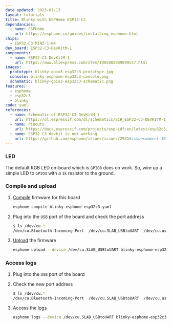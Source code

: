 ```yaml
---
date_updated: 2023-01-13
layout: tutorials
title: Blinky with ESPHome ESP32-C3
dependancies:
  - name: ESPHome
    url: https://esphome.io/guides/installing_esphome.html
chips:
  - ESP32-C3-MINI-1-N4
dev_board: ESP32-C3-DevKitM-1
components:
  - name: ESP32-C3-DevKitM-1
    url: https://www.aliexpress.com/item/1005003989099547.html
images:
  prototype: blinky-gpio3-esp32c3-prototype.jpg
  console: blinky-esphome-esp32c3-console.png
  schematic: blinky-gpio3-esp32c3-schematic.png
features:
  - esphome
  - esp32c3
  - blinky
code: yaml
references:
  - name: Schematic of ESP32-C3-DevKitM-1
    url: https://dl.espressif.com/dl/schematics/SCH_ESP32-C3-DEVKITM-1_V1_20200915A.pdf
  - name: Pinouts
    url: https://docs.espressif.com/projects/esp-idf/en/latest/esp32c3/hw-reference/esp32c3/user-guide-devkitm-1.html#pin-layout
  - name: ESP32 C3 devkit is not working
    url: https://github.com/esphome/issues/issues/2931#issuecomment-1010887766
---
```


### LED

The default RGB LED on-board which is `GPIO8` does on work. So, wire up a simple LED to `GPIO3` with a `1k` resistor to the ground.

### Compile and upload

1. [Compile](https://esphome.io/guides/cli.html#compile-command) firmware for this board

    ```sh
    esphome compile blinky-esphome-esp32c3.yaml
    ```
1. Plug into the `USB` port of the board and check the port address

    ```sh
    $ ls /dev/cu.*
    /dev/cu.Bluetooth-Incoming-Port  /dev/cu.SLAB_USBtoUART  /dev/cu.usbserial-1410
    ```
1. [Upload](https://esphome.io/guides/cli.html#upload-command) the firmware

    ```sh
    esphome upload --device /dev/cu.SLAB_USBtoUART blinky-esphome-esp32c3.yaml
    ```

### Access logs

1. Plug into the `USB` port of the board
1. Check the new port address

    ```sh
    $ ls /dev/cu.*
    /dev/cu.Bluetooth-Incoming-Port  /dev/cu.SLAB_USBtoUART  /dev/cu.usbserial-1410
    ```
1. Access the [logs](https://esphome.io/guides/cli.html#logs-command)

    ```sh
    esphome logs --device /dev/cu.SLAB_USBtoUART blinky-esphome-esp32c3.yaml
    ```
